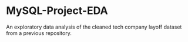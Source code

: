 # MySQL-Project-EDA
An exploratory data analysis of the cleaned tech company layoff dataset from a previous repository.
